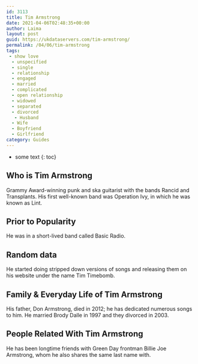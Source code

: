 ```yaml
---
id: 3113
title: Tim Armstrong
date: 2021-04-06T02:48:35+00:00
author: Laima
layout: post
guid: https://ukdataservers.com/tim-armstrong/
permalink: /04/06/tim-armstrong
tags:
 - show love
  - unspecified
  - single
  - relationship
  - engaged
  - married
  - complicated
  - open relationship
  - widowed
  - separated
  - divorced
   - Husband
  - Wife
  - Boyfriend
  - Girlfriend
category: Guides
---
```


* some text
{: toc}


## Who is Tim Armstrong
                  
                  
                  
Grammy Award-winning punk and ska guitarist with the bands Rancid and Transplants. His first well-known band was Operation Ivy, in which he was known as Lint.
                  
              
            
              
            
                
                
                
## Prior to Popularity
                  
                  
                  
He was in a short-lived band called Basic Radio.
                  
              
            
              
            
                
                
                
## Random data
                  
                  
                  
He started doing stripped down versions of songs and releasing them on his website under the name Tim Timebomb.
                  
              
            
              
            
                
                
                
## Family & Everyday Life of Tim Armstrong
                  
                  
                  
His father, Don Armstrong, died in 2012; he has dedicated numerous songs to him. He married Brody Dalle in 1997 and they divorced in 2003.
                  
              
            
              
            
                
                
                
## People Related With Tim Armstrong
                  
                  
                  
He has been longtime friends with Green Day frontman Billie Joe Armstrong, whom he also shares the same last name with.
                  
              
            
              
            
                
              
            
              
              
            
            
              
            
          
          
          